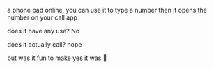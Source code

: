 a phone pad online, you can use it to type a number then it opens the number on your call app

does it have any use? No

does it actually call? nope

but was it fun to make yes it was 🙂
